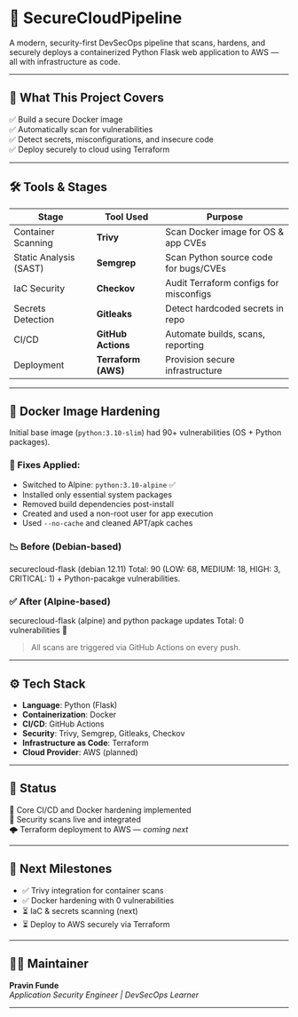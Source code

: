 # 🔐 SecureCloudPipeline

A modern, security-first DevSecOps pipeline that scans, hardens, and securely deploys a containerized Python Flask web application to AWS — all with infrastructure as code.

---

## 🚀 What This Project Covers

✅ Build a secure Docker image  
✅ Automatically scan for vulnerabilities  
✅ Detect secrets, misconfigurations, and insecure code  
✅ Deploy securely to cloud using Terraform

---

## 🛠️ Tools & Stages

| Stage                  | Tool Used      | Purpose                                  |
|------------------------|----------------|------------------------------------------|
| Container Scanning     | **Trivy**       | Scan Docker image for OS & app CVEs      |
| Static Analysis (SAST) | **Semgrep**     | Scan Python source code for bugs/CVEs    |
| IaC Security           | **Checkov**     | Audit Terraform configs for misconfigs   |
| Secrets Detection      | **Gitleaks**    | Detect hardcoded secrets in repo         |
| CI/CD                  | **GitHub Actions** | Automate builds, scans, reporting     |
| Deployment             | **Terraform (AWS)** | Provision secure infrastructure      |

---

## 🐳 Docker Image Hardening

Initial base image (`python:3.10-slim`) had 90+ vulnerabilities (OS + Python packages).

### 🔧 Fixes Applied:
- Switched to Alpine: `python:3.10-alpine` ✅
- Installed only essential system packages
- Removed build dependencies post-install
- Created and used a non-root user for app execution
- Used `--no-cache` and cleaned APT/apk caches

### 📉 Before (Debian-based)
securecloud-flask (debian 12.11)
Total: 90 (LOW: 68, MEDIUM: 18, HIGH: 3, CRITICAL: 1) + Python-pacakge vulnerabilities.


### ✅ After (Alpine-based)
securecloud-flask (alpine) and python package updates
Total: 0 vulnerabilities 🎉


> All scans are triggered via GitHub Actions on every push.

---

## ⚙️ Tech Stack

- **Language**: Python (Flask)
- **Containerization**: Docker
- **CI/CD**: GitHub Actions
- **Security**: Trivy, Semgrep, Gitleaks, Checkov
- **Infrastructure as Code**: Terraform
- **Cloud Provider**: AWS (planned)

---

## 📌 Status

🧱 Core CI/CD and Docker hardening implemented  
🔐 Security scans live and integrated  
🌩️ Terraform deployment to AWS — *coming next*

---

## 📎 Next Milestones

- ✅ Trivy integration for container scans
- ✅ Docker hardening with 0 vulnerabilities
- ⏳ IaC & secrets scanning (next)
- ⏳ Deploy to AWS securely via Terraform

---

## 🙋‍♂️ Maintainer

**Pravin Funde**  
*Application Security Engineer | DevSecOps Learner*

---


